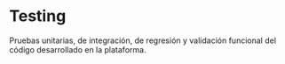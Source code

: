 # Testing

Pruebas unitarias, de integración, de regresión y validación funcional del código desarrollado en la plataforma.

